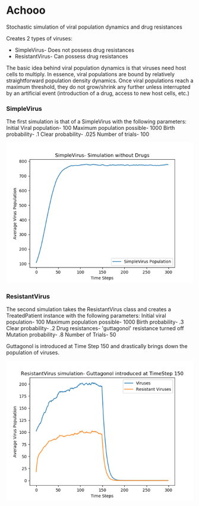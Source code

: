 # Achooo
Stochastic simulation of viral population dynamics and drug resistances

Creates 2 types of viruses:
  - SimpleVirus- Does not possess drug resistances
  - ResistantVirus- Can possess drug resistances

The basic idea behind viral population dynamics is that viruses need host cells to multiply. In essence, viral populations are bound by relatively straightforward population density dynamics. Once viral populations reach a maximum threshold, they do not grow/shrink any further unless interrupted by an artificial event (introduction of a drug, access to new host cells, etc.)

### SimpleVirus
The first simulation is that of a SimpleVirus with the following parameters:
  Initial Viral population- 100
  Maximum population possible- 1000
  Birth probability- .1
  Clear probability- .025
  Number of trials- 100
  
<img src="images/SimpleVirus.png">

### ResistantVirus
The second simulation takes the ResistantVirus class and creates a TreatedPatient instance with the following parameters:
  Initial viral population- 100
  Maximum population possible- 1000
  Birth probability- .3
  Clear probability- .2
  Drug resistances- 'guttagonol' resistance turned off
  Mutation probability- .8
  Number of Trials- 50
  
  Guttagonol is introduced at Time Step 150 and drastically brings down the population of viruses.
  
<img src="images/ResistantVirus.png">
